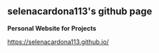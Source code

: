 ## selenacardona113's github page

__Personal Website for Projects__

<https://selenacardona113.github.io/>

